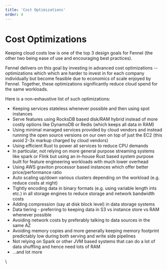 ```yaml
---
title: 'Cost Optimizations'
order: 4
---
```


# Cost Optimizations

Keeping cloud costs low is one of the top 3 design goals for Fennel (the other two being ease of use and encouraging best practices).&#x20;

Fennel delivers on this goal by investing in advanced cost optimizations -- optimizations which which are harder to invest in for each company individually but become feasible due to economics of scale enjoyed by Fennel. Together, these optimizations significantly reduce cloud spend for the same workloads.&#x20;

Here is a non-exhaustive list of such optimizations:

* Keeping services stateless whenever possible and then using spot instances
* Serve features using RocksDB based disk/RAM hybrid instead of more costly options like DynamoDB or Redis (which keeps all data in RAM)
* Using minimal managed services provided by cloud vendors and instead running the open source versions on our own on top of just the EC2 (this avoid 2-3x markup charged by cloud vendors)
* Using efficient Rust to power all services to reduce CPU demands
* In particular, not relying on more general purpose streaming systems like spark or Flink but using an in-house Rust based system purpose built for feature engineering workloads with much lower overhead
* Using AWS graviton processor based instances which offer better price/performance ratio
* Auto scaling up/down various clusters depending on the workload (e.g. reduce costs at night)
* Tightly encoding data in binary formats (e.g. using variable length ints etc.) in all storage engines to reduce storage and network bandwidth costs
* Adding compression (say at disk block level) in data storage systems
* Data tiering - preferring to keeping data in S3 vs instance store vs RAM whenever possible
* Avoiding network costs by preferably talking to data sources in the same AZ
* Avoiding memory copies and more generally keeping memory footprint predictably low during both serving and write side pipelines
* Not relying on Spark or other JVM based systems that can do a lot of data shuffling and hence need lots of RAM
* ...and lot more





\
